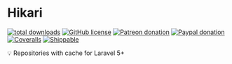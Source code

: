 # Hikari
[![total downloads](https://img.shields.io/github/downloads/Social-chan/Hikari/total.svg?style=flat-square)](https://github.com/Social-chan/Hikari/releases) [![GitHub license](https://img.shields.io/badge/license-MIT-blue.svg?style=flat-square)](https://raw.githubusercontent.com/Social-chan/Hikari/master/LICENSE) [![Patreon donation](https://img.shields.io/badge/patreon-donate-orange.svg?style=flat-square)](https://www.patreon.com/d8vjork) [![Paypal donation](https://img.shields.io/badge/paypal-donate-blue.svg?style=flat-square)](https://www.paypal.me/d8vjork) [![Coveralls](https://img.shields.io/coveralls/Social-chan/Hikari/master.svg?style=flat-square)](https://coveralls.io/github/Social-chan/Hikari?branch=master) [![Shippable](https://img.shields.io/shippable/59354322f8c3f306001ddcfb/devs.svg?style=flat-square)](https://app.shippable.com/github/Social-chan/Hikari)

💡 Repositories with cache for Laravel 5+
